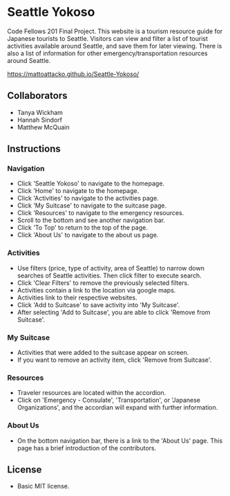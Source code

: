 # Seattle Yokoso 
Code Fellows 201 Final Project. This website is a tourism resource guide for Japanese tourists to Seattle. Visitors can view and filter a list of tourist activities available around Seattle, and save them for later viewing. There is also a list of information for other emergency/transportation resources around Seattle.

https://mattoattacko.github.io/Seattle-Yokoso/

## Collaborators 
- Tanya Wickham 
- Hannah Sindorf 
- Matthew McQuain 

## Instructions 

### Navigation 
- Click 'Seattle Yokoso' to navigate to the homepage.
- Click 'Home' to navigate to the homepage.
- Click 'Activities' to navigate to the activities page.
- Click 'My Suitcase' to navigate to the suitcase page.
- Click 'Resources' to navigate to the emergency resources. 
- Scroll to the bottom and see another navigation bar.
- Click 'To Top' to return to the top of the page.
- Click 'About Us' to navigate to the about us page. 

### Activities
- Use filters (price, type of activity, area of Seattle) to narrow down searches of Seattle activities. Then click filter to execute search. 
- Click 'Clear Filters' to remove the previously selected filters.
- Activities contain a link to the location via google maps.
- Activities link to their respective websites.
- Click 'Add to Suitcase' to save activity into 'My Suitcase'.
- After selecting 'Add to Suitcase', you are able to click 'Remove from Suitcase'.

### My Suitcase
- Activities that were added to the suitcase appear on screen. 
- If you want to remove an activity item, click 'Remove from Suitcase'.

### Resources
- Traveler resources are located within the accordion.
- Click on 'Emergency - Consulate', 'Transportation', or 'Japanese Organizations', and the accordian will expand with further information.

### About Us
- On the bottom navigation bar, there is a link to the 'About Us' page. This page has a brief introduction of the contributors.

## License
- Basic MIT license.
